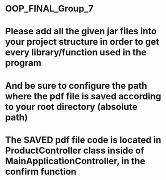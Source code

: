 # OOP_FINAL_Group_7
# Please add all the given jar files into your project structure in order to get every library/function used in the program
# And be sure to configure the path where the pdf file is saved according to your root directory (absolute path)
# The SAVED pdf file code is located in ProductController class inside of MainApplicationController, in the confirm function
